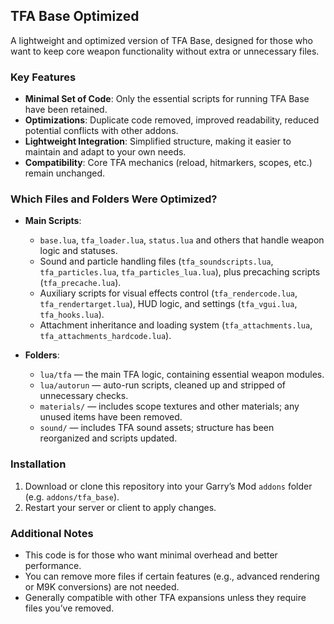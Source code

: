 ## TFA Base Optimized

A lightweight and optimized version of TFA Base, designed for those who want to keep core weapon functionality without extra or unnecessary files.

### Key Features

- **Minimal Set of Code**: Only the essential scripts for running TFA Base have been retained.
- **Optimizations**: Duplicate code removed, improved readability, reduced potential conflicts with other addons.
- **Lightweight Integration**: Simplified structure, making it easier to maintain and adapt to your own needs.
- **Compatibility**: Core TFA mechanics (reload, hitmarkers, scopes, etc.) remain unchanged.

### Which Files and Folders Were Optimized?

- **Main Scripts**:
  - `base.lua`, `tfa_loader.lua`, `status.lua` and others that handle weapon logic and statuses.
  - Sound and particle handling files (`tfa_soundscripts.lua`, `tfa_particles.lua`, `tfa_particles_lua.lua`), plus precaching scripts (`tfa_precache.lua`).
  - Auxiliary scripts for visual effects control (`tfa_rendercode.lua`, `tfa_rendertarget.lua`), HUD logic, and settings (`tfa_vgui.lua`, `tfa_hooks.lua`).
  - Attachment inheritance and loading system (`tfa_attachments.lua`, `tfa_attachments_hardcode.lua`).

- **Folders**:
  - `lua/tfa` — the main TFA logic, containing essential weapon modules.
  - `lua/autorun` — auto-run scripts, cleaned up and stripped of unnecessary checks.
  - `materials/` — includes scope textures and other materials; any unused items have been removed.
  - `sound/` — includes TFA sound assets; structure has been reorganized and scripts updated.

### Installation

1. Download or clone this repository into your Garry’s Mod `addons` folder (e.g. `addons/tfa_base`).
2. Restart your server or client to apply changes.

### Additional Notes

- This code is for those who want minimal overhead and better performance.
- You can remove more files if certain features (e.g., advanced rendering or M9K conversions) are not needed.
- Generally compatible with other TFA expansions unless they require files you’ve removed.
